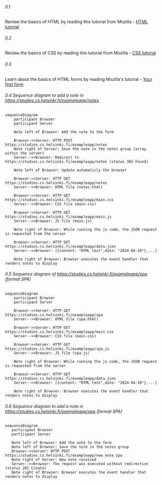 ###### 0.1
Review the basics of HTML by reading this tutorial from Mozilla - [HTML tutorial](https://developer.mozilla.org/en-US/docs/Learn_web_development/Getting_started/Your_first_website/Creating_the_content)
###### 0.2
Review the basics of CSS by reading this tutorial from Mozilla - [CSS tutorial](https://developer.mozilla.org/en-US/docs/Learn_web_development/Getting_started/Your_first_website/Styling_the_content)
###### 0.3
Learn about the basics of HTML forms by reading Mozilla's tutorial - [Your first form](https://developer.mozilla.org/en-US/docs/Learn_web_development/Extensions/Forms/Your_first_form)
###### 0.4 Sequence diagram to add a note in https://studies.cs.helsinki.fi/exampleapp/notes
```mermaid
sequenceDiagram
    participant Browser
    participant Server
    
    Note left of Browser: Add the note to the form
    
    Browser->>Server: HTTP POST https://studies.cs.helsinki.fi/exampleapp/notes
    Note right of Server: Save the note in the notes group (array within the server)
    Server-->>Browser: Redirect to https://studies.cs.helsinki.fi/exampleapp/notes (status 302 Found)
    
    Note left of Browser: Update automaticly the browser

    Browser->>Server: HTTP GET https://studies.cs.helsinki.fi/exampleapp/notes
    Server-->>Browser: HTML file (notes.html)

    Browser->>Server: HTTP GET https://studies.cs.helsinki.fi/exampleapp/main.css
    Server-->>Browser: CSS file (main.css)

    Browser->>Server: HTTP GET https://studies.cs.helsinki.fi/exampleapp/main.js
    Server-->>Browser: JS file (main.js)

    Note right of Browser: While running the js code, the JSON request is requested from the server 

    Browser->>Server: HTTP GET https://studies.cs.helsinki.fi/exampleapp/data.json
    Server-->>Browser: [{content: "HTML test",date: "2024-04-10"},...]

    Note right of Browser: Browser executes the event handler that renders notes to display
 ```
 ###### 0.5 Sequence diagram of https://studies.cs.helsinki.fi/exampleapp/spa (format SPA)
```mermaid
sequenceDiagram
    participant Browser
    participant Server

    Browser->>Server: HTTP GET https://studies.cs.helsinki.fi/exampleapp/spa
    Server-->>Browser: HTML file (spa.html)

    Browser->>Server: HTTP GET https://studies.cs.helsinki.fi/exampleapp/main.css
    Server-->>Browser: CSS file (main.css)

    Browser->>Server: HTTP GET https://studies.cs.helsinki.fi/exampleapp/spa.js
    Server-->>Browser: JS file (spa.js)

    Note right of Browser: While running the js code, the JSON request is requested from the server

    Browser->>Server: HTTP GET https://studies.cs.helsinki.fi/exampleapp/data.json
    Server-->>Browser: [{content: "HTML test",date: "2024-04-10"},...]

    Note right of Browser: Browser executes the event handler that renders notes to display
 ```
 ###### 0.6 Sequence diagram to add a note in https://studies.cs.helsinki.fi/exampleapp/spa (format SPA)
 ```mermaid
sequenceDiagram
    participant Browser
    participant Server
    
    Note left of Browser: Add the note to the form
    Note left of Browser: Save the note in the notes group
    Browser->>Server: HTTP POST https://studies.cs.helsinki.fi/exampleapp/new_note_spa
    Note right of Server: New note received
    Server-->>Browser: The request was executed without redirection (status 201 Create)
    Note right of Browser: Browser executes the event handler that renders notes to display
 ```
